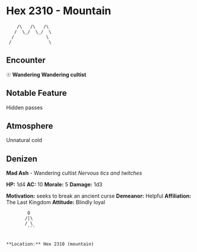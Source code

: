 # Hex 2310 - Mountain
```
    /\   /\   /\
   /  \_/  \_/  \
  /            \
 /              \
```

## Encounter

☉ **Wandering Wandering cultist**

## Notable Feature

Hidden passes

## Atmosphere

Unnatural cold

## Denizen

**Mad Ash** - Wandering cultist
*Nervous tics and twitches*

**HP:** 1d4 **AC:** 10 **Morale:** 5
**Damage:** 1d3

**Motivation:** seeks to break an ancient curse
**Demeanor:** Helpful
**Affiliation:** The Last Kingdom
**Attitude:** Blindly loyal

```
        O
       /|\
       / \
        ```


**Location:** Hex 2310 (mountain)

